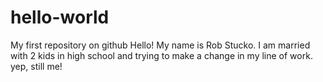 # hello-world
My first repository on github
Hello! My name is Rob Stucko. I am married with 2 kids in high school and trying to make a change in my line of work.
yep, still me!
